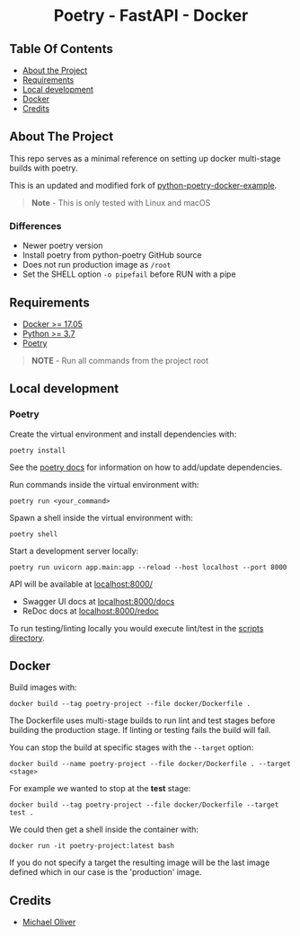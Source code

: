 <h1 align="center">Poetry - FastAPI - Docker</h1>

## Table Of Contents

- [About the Project](#about-the-project)
- [Requirements](#requirements)
- [Local development](#local-development)
- [Docker](#docker)
- [Credits](#credits)
## About The Project

This repo serves as a minimal reference on setting up docker multi-stage builds with poetry.

This is an updated and modified fork of [python-poetry-docker-example](https://github.com/michael0liver/python-poetry-docker-example).

> **Note** - This is only tested with Linux and macOS

### Differences

- Newer poetry version
- Install poetry from python-poetry GitHub source
- Does not run production image as `/root`
- Set the SHELL option `-o pipefail` before RUN with a pipe
## Requirements

- [Docker >= 17.05](https://www.python.org/downloads/release/python-381/)
- [Python >= 3.7](https://www.python.org/downloads/release/python-381/)
- [Poetry](https://github.com/python-poetry/poetry)

> **NOTE** - Run all commands from the project root

## Local development

### Poetry

Create the virtual environment and install dependencies with:

```shell
poetry install
```

See the [poetry docs](https://python-poetry.org/docs/) for information on how to add/update dependencies.

Run commands inside the virtual environment with:

```shell
poetry run <your_command>
```

Spawn a shell inside the virtual environment with:

```shell
poetry shell
```

Start a development server locally:

```shell
poetry run uvicorn app.main:app --reload --host localhost --port 8000
```

API will be available at [localhost:8000/](http://localhost:8000/)

- Swagger UI docs at [localhost:8000/docs](http://localhost:8000/docs)
- ReDoc docs at [localhost:8000/redoc](http://localhost:8000/redoc)

To run testing/linting locally you would execute lint/test in the [scripts directory](/scripts).
## Docker

Build images with:
```shell
docker build --tag poetry-project --file docker/Dockerfile .
```

The Dockerfile uses multi-stage builds to run lint and test stages before building the production stage.
If linting or testing fails the build will fail.

You can stop the build at specific stages with the `--target` option:

```shell
docker build --name poetry-project --file docker/Dockerfile . --target <stage>
```

For example we wanted to stop at the **test** stage:

```shell
docker build --tag poetry-project --file docker/Dockerfile --target test .
```

We could then get a shell inside the container with:

```shell
docker run -it poetry-project:latest bash
```

If you do not specify a target the resulting image will be the last image defined which in our case is the 'production' image.

## Credits

- [Michael Oliver](https://github.com/michael0liver/python-poetry-docker-example)
